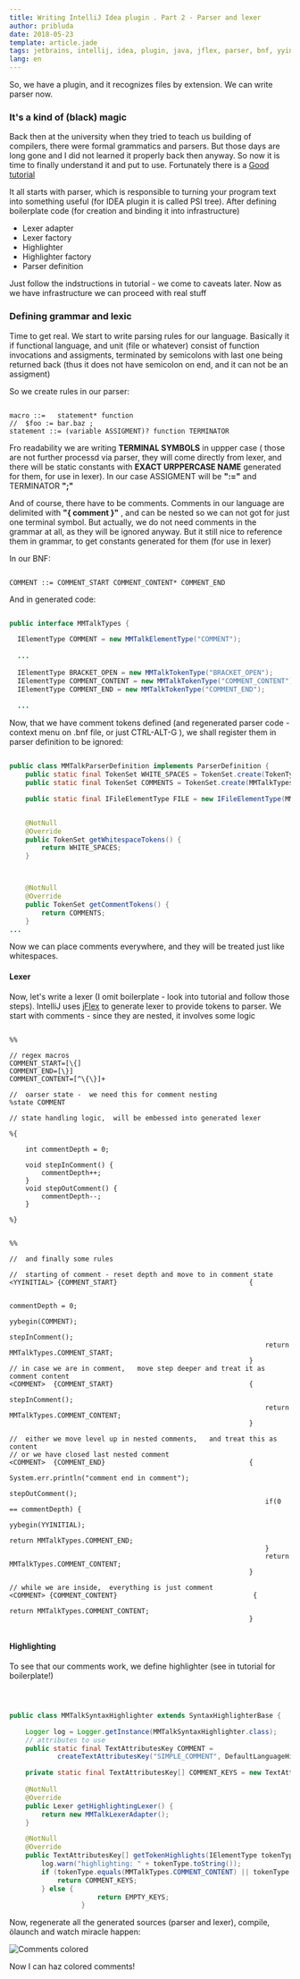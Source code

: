 ```yaml
---
title: Writing IntelliJ Idea plugin . Part 2 - Parser and lexer
author: pribluda
date: 2018-05-23
template: article.jade
tags: jetbrains, intellij, idea, plugin, java, jflex, parser, bnf, yyinitial, coloring
lang: en
---
```


So, we have a plugin, and it recognizes files by extension. We can write parser now.  

<span class="more"/>


### It's a kind of (black) magic

Back then at the university when they tried to teach us building of compilers, there were formal grammatics and 
parsers. But those days are long gone and I did not learned it properly back then anyway.   So now it is time to finally understand it 
and put to use.  Fortunately there is a [Good tutorial](http://www.jetbrains.org/intellij/sdk/docs/tutorials/custom_language_support/grammar_and_parser.html)

It all starts with parser, which is responsible to turning your program text into something useful (for IDEA plugin it 
is called PSI tree).  After defining boilerplate code (for creation and binding it into infrastructure)

  - Lexer adapter
  - Lexer factory
  - Highlighter
  - Highlighter factory 
  - Parser definition
  
Just follow the indstructions in tutorial -  we come to caveats later.  Now as we have infrastructure we can proceed with 
real stuff

### Defining grammar and lexiс

Time to get real.  We start to write  parsing rules for our language. Basically it if functional language, 
and unit (file or whatever)  consist of function invocations and assigments, terminated  by semicolons with last one being returned 
back (thus it does not have semicolon on end, and it can not be an assigment)

So we create rules in our parser:

````bnf

macro ::=   statement* function
//  $foo := bar.baz ;
statement ::= (variable ASSIGMENT)? function TERMINATOR

```` 

Fro readability we are writing **TERMINAL SYMBOLS**  in uppper case ( those are not further processd via parser, they will 
come directly from lexer, and there will be static constants with **EXACT URPPERCASE NAME** generated for them,  for 
use in lexer).  In our case ASSIGMENT will be **":="**  and TERMINATOR **";"**

And of course, there have to be comments.   Comments in our language are delimited with **"{ comment }"** , and can be nested 
so we can not got for just one terminal symbol.  But actually,  we do not need comments in the grammar at all,   as they 
will be ignored anyway.   But it still nice to reference  them in grammar, to get constants generated  for them (for use 
in lexer)

In our BNF:

````bnf

COMMENT ::= COMMENT_START COMMENT_CONTENT* COMMENT_END

```` 

And in generated code:

````java

public interface MMTalkTypes {

  IElementType COMMENT = new MMTalkElementType("COMMENT");
  
  ...
  
  IElementType BRACKET_OPEN = new MMTalkTokenType("BRACKET_OPEN");
  IElementType COMMENT_CONTENT = new MMTalkTokenType("COMMENT_CONTENT");
  IElementType COMMENT_END = new MMTalkTokenType("COMMENT_END");
  
  ...

````

Now,  that we have comment tokens defined (and regenerated parser code - context menu on .bnf file, or just CTRL-ALT-G ), 
we shall register them in parser definition to be ignored:

````java

public class MMTalkParserDefinition implements ParserDefinition {
    public static final TokenSet WHITE_SPACES = TokenSet.create(TokenType.WHITE_SPACE);
    public static final TokenSet COMMENTS = TokenSet.create(MMTalkTypes.COMMENT_CONTENT,  MMTalkTypes.COMMENT_START, MMTalkTypes.COMMENT_END);

    public static final IFileElementType FILE = new IFileElementType(MMTalkLanguage.INSTANCE);


    @NotNull
    @Override
    public TokenSet getWhitespaceTokens() {
        return WHITE_SPACES;
    }



    @NotNull
    @Override
    public TokenSet getCommentTokens() {
        return COMMENTS;
    }
...

````
Now we can place comments everywhere,  and they will be treated just like whitespaces. 


#### Lexer
Now, let's write a lexer (I omit boilerplate -  look into tutorial and follow those steps).   IntelliJ uses
[jFlex](http://jflex.de/manual.html) to generate  lexer to provide tokens to parser.  We start with comments - since 
they are nested, it involves some logic 

````jflex

%%

// regex macros
COMMENT_START=[\{]
COMMENT_END=[\}]
COMMENT_CONTENT=[^\{\}]+

//  oarser state -  we need this for comment nesting  
%state COMMENT

// state handling logic,  will be embessed into generated lexer

%{

    int commentDepth = 0;

    void stepInComment() {
        commentDepth++;
    }
    void stepOutComment() {
        commentDepth--;
    }

%}


%%

//  and finally some rules

//  starting of comment - reset depth and move to in comment state
<YYINITIAL> {COMMENT_START}                                 {

                                                                commentDepth = 0;
                                                                yybegin(COMMENT);
                                                                stepInComment();
                                                                return MMTalkTypes.COMMENT_START;
                                                            }
// in case we are in comment,   move step deeper and treat it as comment content                                                            
<COMMENT>  {COMMENT_START}                                  {
                                                                stepInComment();
                                                                return MMTalkTypes.COMMENT_CONTENT;
                                                            }

//  either we move level up in nested comments,   and treat this as content
// or we have closed last nested comment 
<COMMENT>  {COMMENT_END}                                    {
                                                                System.err.println("comment end in comment");
                                                                stepOutComment();
                                                                if(0 == commentDepth) {
                                                                    yybegin(YYINITIAL);
                                                                    return MMTalkTypes.COMMENT_END;
                                                                }
                                                                return MMTalkTypes.COMMENT_CONTENT;
                                                            }

// while we are inside,  everything is just comment
<COMMENT> {COMMENT_CONTENT}                                  {
                                                                 return MMTalkTypes.COMMENT_CONTENT;
                                                            }


````
   
#### Highlighting
To see that our comments work, we define highlighter (see in tutorial for boilerplate!)

````java



public class MMTalkSyntaxHighlighter extends SyntaxHighlighterBase {

    Logger log = Logger.getInstance(MMTalkSyntaxHighlighter.class);
    // attributes to use
    public static final TextAttributesKey COMMENT =
            createTextAttributesKey("SIMPLE_COMMENT", DefaultLanguageHighlighterColors.BLOCK_COMMENT);

    private static final TextAttributesKey[] COMMENT_KEYS = new TextAttributesKey[]{COMMENT};   
    
    @NotNull
    @Override
    public Lexer getHighlightingLexer() {
        return new MMTalkLexerAdapter();
    }

    @NotNull
    @Override
    public TextAttributesKey[] getTokenHighlights(IElementType tokenType) {
        log.warn("highlighting: " + tokenType.toString());
        if (tokenType.equals(MMTalkTypes.COMMENT_CONTENT) || tokenType.equals(MMTalkTypes.COMMENT_START) || tokenType.equals(MMTalkTypes.COMMENT_END)) {
            return COMMENT_KEYS;
        } else {
                      return EMPTY_KEYS;
                  }
````   

Now, regenerate all the generated sources (parser and lexer), compile, ölaunch and watch miracle happen:

![Comments colored](./comments_colored.png)

Now I can haz colored comments!



  
